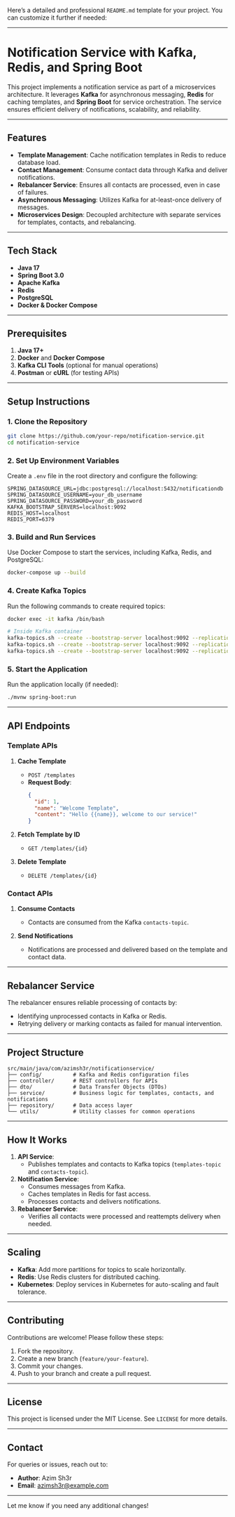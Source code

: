 Here’s a detailed and professional `README.md` template for your project. You can customize it further if needed:

---

# **Notification Service with Kafka, Redis, and Spring Boot**

This project implements a notification service as part of a microservices architecture. It leverages **Kafka** for asynchronous messaging, **Redis** for caching templates, and **Spring Boot** for service orchestration. The service ensures efficient delivery of notifications, scalability, and reliability.

---

## **Features**
- **Template Management**: Cache notification templates in Redis to reduce database load.
- **Contact Management**: Consume contact data through Kafka and deliver notifications.
- **Rebalancer Service**: Ensures all contacts are processed, even in case of failures.
- **Asynchronous Messaging**: Utilizes Kafka for at-least-once delivery of messages.
- **Microservices Design**: Decoupled architecture with separate services for templates, contacts, and rebalancing.

---

## **Tech Stack**
- **Java 17**
- **Spring Boot 3.0**
- **Apache Kafka**
- **Redis**
- **PostgreSQL**
- **Docker & Docker Compose**

---

## **Prerequisites**
1. **Java 17+**
2. **Docker** and **Docker Compose**
3. **Kafka CLI Tools** (optional for manual operations)
4. **Postman** or **cURL** (for testing APIs)

---

## **Setup Instructions**

### 1. **Clone the Repository**
```bash
git clone https://github.com/your-repo/notification-service.git
cd notification-service
```

### 2. **Set Up Environment Variables**
Create a `.env` file in the root directory and configure the following:
```env
SPRING_DATASOURCE_URL=jdbc:postgresql://localhost:5432/notificationdb
SPRING_DATASOURCE_USERNAME=your_db_username
SPRING_DATASOURCE_PASSWORD=your_db_password
KAFKA_BOOTSTRAP_SERVERS=localhost:9092
REDIS_HOST=localhost
REDIS_PORT=6379
```

### 3. **Build and Run Services**
Use Docker Compose to start the services, including Kafka, Redis, and PostgreSQL:
```bash
docker-compose up --build
```

### 4. **Create Kafka Topics**
Run the following commands to create required topics:
```bash
docker exec -it kafka /bin/bash

# Inside Kafka container
kafka-topics.sh --create --bootstrap-server localhost:9092 --replication-factor 1 --partitions 3 --topic templates-topic
kafka-topics.sh --create --bootstrap-server localhost:9092 --replication-factor 1 --partitions 3 --topic contacts-topic
kafka-topics.sh --create --bootstrap-server localhost:9092 --replication-factor 1 --partitions 3 --topic notifications-topic
```

### 5. **Start the Application**
Run the application locally (if needed):
```bash
./mvnw spring-boot:run
```

---

## **API Endpoints**

### **Template APIs**
1. **Cache Template**
   - `POST /templates`
   - **Request Body**:
     ```json
     {
       "id": 1,
       "name": "Welcome Template",
       "content": "Hello {{name}}, welcome to our service!"
     }
     ```

2. **Fetch Template by ID**
   - `GET /templates/{id}`

3. **Delete Template**
   - `DELETE /templates/{id}`

### **Contact APIs**
1. **Consume Contacts**
   - Contacts are consumed from the Kafka `contacts-topic`.

2. **Send Notifications**
   - Notifications are processed and delivered based on the template and contact data.

---

## **Rebalancer Service**
The rebalancer ensures reliable processing of contacts by:
- Identifying unprocessed contacts in Kafka or Redis.
- Retrying delivery or marking contacts as failed for manual intervention.

---

## **Project Structure**
```plaintext
src/main/java/com/azimsh3r/notificationservice/
├── config/          # Kafka and Redis configuration files
├── controller/      # REST controllers for APIs
├── dto/             # Data Transfer Objects (DTOs)
├── service/         # Business logic for templates, contacts, and notifications
├── repository/      # Data access layer
└── utils/           # Utility classes for common operations
```

---

## **How It Works**
1. **API Service**:
   - Publishes templates and contacts to Kafka topics (`templates-topic` and `contacts-topic`).
2. **Notification Service**:
   - Consumes messages from Kafka.
   - Caches templates in Redis for fast access.
   - Processes contacts and delivers notifications.
3. **Rebalancer Service**:
   - Verifies all contacts were processed and reattempts delivery when needed.

---

## **Scaling**
- **Kafka**: Add more partitions for topics to scale horizontally.
- **Redis**: Use Redis clusters for distributed caching.
- **Kubernetes**: Deploy services in Kubernetes for auto-scaling and fault tolerance.

---

## **Contributing**
Contributions are welcome! Please follow these steps:
1. Fork the repository.
2. Create a new branch (`feature/your-feature`).
3. Commit your changes.
4. Push to your branch and create a pull request.

---

## **License**
This project is licensed under the MIT License. See `LICENSE` for more details.

---

## **Contact**
For queries or issues, reach out to:
- **Author**: Azim Sh3r
- **Email**: azimsh3r@example.com

--- 

Let me know if you need any additional changes!
